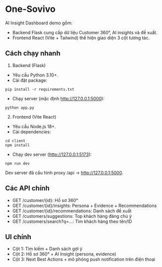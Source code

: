 # One-Sovivo

AI Insight Dashboard demo gồm:

- Backend Flask cung cấp dữ liệu Customer 360°, AI insights và đề xuất.
- Frontend React (Vite + Tailwind) thể hiện giao diện 3 cột tương tác.

## Cách chạy nhanh

1) Backend (Flask)

- Yêu cầu Python 3.10+.
- Cài đặt package:

```
pip install -r requirements.txt
```

- Chạy server (mặc định http://127.0.0.1:5000):

```
python app.py
```

2) Frontend (Vite React)

- Yêu cầu Node.js 18+.
- Cài dependencies:

```
cd client
npm install
```

- Chạy dev server (http://127.0.0.1:5173):

```
npm run dev
```

Dev server đã cấu hình proxy /api -> http://127.0.0.1:5000.

## Các API chính

- GET /customer/{id}: Hồ sơ 360°
- GET /customer/{id}/insights: Persona + Evidence + Recommendations
- GET /customer/{id}/recommendations: Danh sách đề xuất
- GET /customers/suggestions: Top khách hàng đáng chú ý
- GET /customers/search?q=...: Tìm khách hàng theo tên/ID

## UI chính

- Cột 1: Tìm kiếm + Danh sách gợi ý
- Cột 2: Hồ sơ 360° + AI Insight (persona, evidence)
- Cột 3: Next Best Actions + mô phỏng push notification trên điện thoại